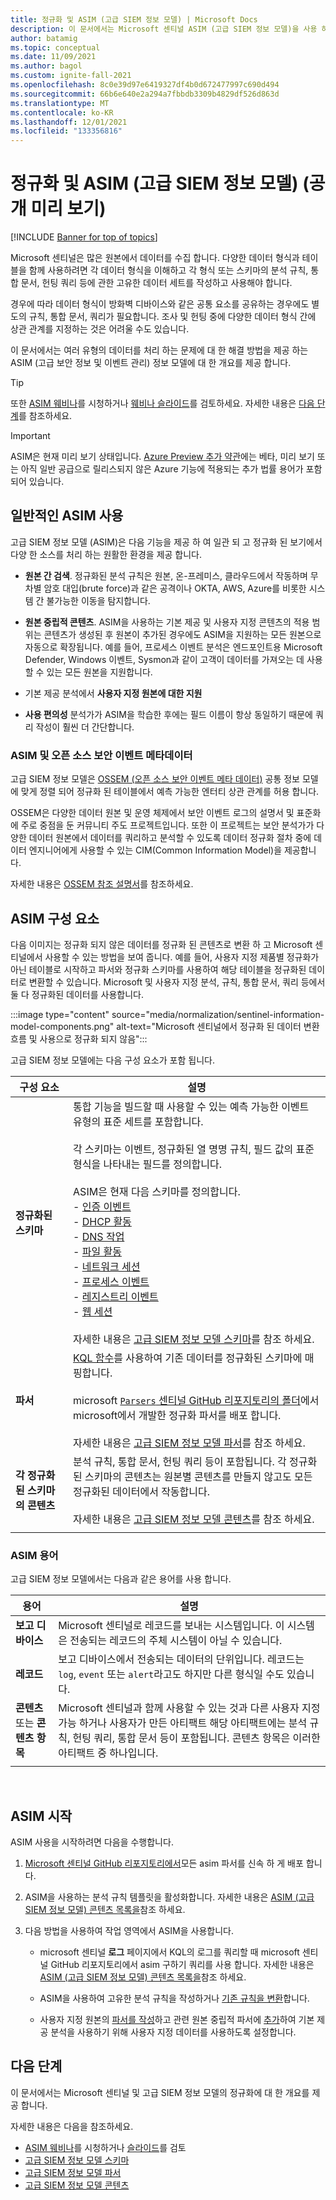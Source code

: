```yaml
---
title: 정규화 및 ASIM (고급 SIEM 정보 모델) | Microsoft Docs
description: 이 문서에서는 Microsoft 센티널 ASIM (고급 SIEM 정보 모델)을 사용 하 여 다양 한 원본에서 데이터를 정규화 하는 방법을 설명 합니다.
author: batamig
ms.topic: conceptual
ms.date: 11/09/2021
ms.author: bagol
ms.custom: ignite-fall-2021
ms.openlocfilehash: 8c0e39d97e6419327df4b0d672477997c690d494
ms.sourcegitcommit: 66b6e640e2a294a7fbbdb3309b4829df526d863d
ms.translationtype: MT
ms.contentlocale: ko-KR
ms.lasthandoff: 12/01/2021
ms.locfileid: "133356816"
---
```

# <a name="normalization-and-the-advanced-siem-information-model-asim-public-preview"></a>정규화 및 ASIM (고급 SIEM 정보 모델) (공개 미리 보기)

[!INCLUDE [Banner for top of topics](./includes/banner.md)]

Microsoft 센티널은 많은 원본에서 데이터를 수집 합니다. 다양한 데이터 형식과 테이블을 함께 사용하려면 각 데이터 형식을 이해하고 각 형식 또는 스키마의 분석 규칙, 통합 문서, 헌팅 쿼리 등에 관한 고유한 데이터 세트를 작성하고 사용해야 합니다.


경우에 따라 데이터 형식이 방화벽 디바이스와 같은 공통 요소를 공유하는 경우에도 별도의 규칙, 통합 문서, 쿼리가 필요합니다. 조사 및 헌팅 중에 다양한 데이터 형식 간에 상관 관계를 지정하는 것은 어려울 수도 있습니다.

이 문서에서는 여러 유형의 데이터를 처리 하는 문제에 대 한 해결 방법을 제공 하는 ASIM (고급 보안 정보 및 이벤트 관리) 정보 모델에 대 한 개요를 제공 합니다.

> [!TIP]
> 또한 [ASIM 웨비나](https://www.youtube.com/watch?v=WoGD-JeC7ng)를 시청하거나 [웨비나 슬라이드](https://1drv.ms/b/s!AnEPjr8tHcNmjDY1cro08Fk3KUj-?e=murYHG)를 검토하세요. 자세한 내용은 [다음 단계](#next-steps)를 참조하세요.
>

> [!IMPORTANT]
> ASIM은 현재 미리 보기 상태입니다. [Azure Preview 추가 약관](https://azure.microsoft.com/support/legal/preview-supplemental-terms/)에는 베타, 미리 보기 또는 아직 일반 공급으로 릴리스되지 않은 Azure 기능에 적용되는 추가 법률 용어가 포함되어 있습니다.
>

## <a name="common-asim-usage"></a>일반적인 ASIM 사용

고급 SIEM 정보 모델 (ASIM)은 다음 기능을 제공 하 여 일관 되 고 정규화 된 보기에서 다양 한 소스를 처리 하는 원활한 환경을 제공 합니다.

- **원본 간 검색**. 정규화된 분석 규칙은 원본, 온-프레미스, 클라우드에서 작동하며 무차별 암호 대입(brute force)과 같은 공격이나 OKTA, AWS, Azure를 비롯한 시스템 간 불가능한 이동을 탐지합니다.

- **원본 중립적 콘텐츠**. ASIM을 사용하는 기본 제공 및 사용자 지정 콘텐츠의 적용 범위는 콘텐츠가 생성된 후 원본이 추가된 경우에도 ASIM을 지원하는 모든 원본으로 자동으로 확장됩니다. 예를 들어, 프로세스 이벤트 분석은 엔드포인트용 Microsoft Defender, Windows 이벤트, Sysmon과 같이 고객이 데이터를 가져오는 데 사용할 수 있는 모든 원본을 지원합니다.

- 기본 제공 분석에서 **사용자 지정 원본에 대한 지원**

- **사용 편의성** 분석가가 ASIM을 학습한 후에는 필드 이름이 항상 동일하기 때문에 쿼리 작성이 훨씬 더 간단합니다.

### <a name="asim-and-the-open-source-security-events-metadata"></a>ASIM 및 오픈 소스 보안 이벤트 메타데이터

고급 SIEM 정보 모델은 [OSSEM (오픈 소스 보안 이벤트 메타 데이터)](https://ossemproject.com/intro.html) 공통 정보 모델에 맞게 정렬 되어 정규화 된 테이블에서 예측 가능한 엔터티 상관 관계를 허용 합니다.

OSSEM은 다양한 데이터 원본 및 운영 체제에서 보안 이벤트 로그의 설명서 및 표준화에 주로 중점을 둔 커뮤니티 주도 프로젝트입니다. 또한 이 프로젝트는 보안 분석가가 다양한 데이터 원본에서 데이터를 쿼리하고 분석할 수 있도록 데이터 정규화 절차 중에 데이터 엔지니어에게 사용할 수 있는 CIM(Common Information Model)을 제공합니다.

자세한 내용은 [OSSEM 참조 설명서](https://ossemproject.com/cdm/guidelines/entity_structure.html)를 참조하세요.

## <a name="asim-components"></a>ASIM 구성 요소

다음 이미지는 정규화 되지 않은 데이터를 정규화 된 콘텐츠로 변환 하 고 Microsoft 센티널에서 사용할 수 있는 방법을 보여 줍니다. 예를 들어, 사용자 지정 제품별 정규화가 아닌 테이블로 시작하고 파서와 정규화 스키마를 사용하여 해당 테이블을 정규화된 데이터로 변환할 수 있습니다. Microsoft 및 사용자 지정 분석, 규칙, 통합 문서, 쿼리 등에서 둘 다 정규화된 데이터를 사용합니다.

 :::image type="content" source="media/normalization/sentinel-information-model-components.png" alt-text="Microsoft 센티널에서 정규화 된 데이터 변환 흐름 및 사용으로 정규화 되지 않음":::

고급 SIEM 정보 모델에는 다음 구성 요소가 포함 됩니다.

|구성 요소  |설명  |
|---------|---------|
|**정규화된 스키마**     |   통합 기능을 빌드할 때 사용할 수 있는 예측 가능한 이벤트 유형의 표준 세트를 포함합니다. <br><br>각 스키마는 이벤트, 정규화된 열 명명 규칙, 필드 값의 표준 형식을 나타내는 필드를 정의합니다. <br><br> ASIM은 현재 다음 스키마를 정의합니다.<br> - [인증 이벤트](authentication-normalization-schema.md)<br> - [DHCP 활동](dhcp-normalization-schema.md)<br> - [DNS 작업](dns-normalization-schema.md)<br> - [파일 활동](file-event-normalization-schema.md)  <br> - [네트워크 세션](./network-normalization-schema.md)<br> - [프로세스 이벤트](process-events-normalization-schema.md)<br> - [레지스트리 이벤트](registry-event-normalization-schema.md)<br>- [웹 세션](web-normalization-schema.md)<br><br>자세한 내용은 [고급 SIEM 정보 모델 스키마](normalization-about-schemas.md)를 참조 하세요.  |
|**파서**     |  [KQL 함수](/azure/data-explorer/kusto/query/functions/user-defined-functions)를 사용하여 기존 데이터를 정규화된 스키마에 매핑합니다. <br><br>microsoft [ `Parsers` 센티널 GitHub 리포지토리의 폴더](https://aka.ms/DeployASIM)에서 microsoft에서 개발한 정규화 파서를 배포 합니다. <br><br>자세한 내용은 [고급 SIEM 정보 모델 파서](normalization-about-parsers.md)를 참조 하세요.     |
|**각 정규화된 스키마의 콘텐츠**     |    분석 규칙, 통합 문서, 헌팅 쿼리 등이 포함됩니다. 각 정규화된 스키마의 콘텐츠는 원본별 콘텐츠를 만들지 않고도 모든 정규화된 데이터에서 작동합니다. <br><br>자세한 내용은 [고급 SIEM 정보 모델 콘텐츠](normalization-content.md)를 참조 하세요.   |
| | |

### <a name="asim-terminology"></a>ASIM 용어

고급 SIEM 정보 모델에서는 다음과 같은 용어를 사용 합니다.

|용어  |설명  |
|---------|---------|
|**보고 디바이스**     |   Microsoft 센티널로 레코드를 보내는 시스템입니다. 이 시스템은 전송되는 레코드의 주체 시스템이 아닐 수 있습니다.      |
|**레코드**     |보고 디바이스에서 전송되는 데이터의 단위입니다. 레코드는 `log`, `event` 또는 `alert`라고도 하지만 다른 형식일 수도 있습니다.         |
|**콘텐츠** 또는 **콘텐츠 항목**     |Microsoft 센티널과 함께 사용할 수 있는 것과 다른 사용자 지정 가능 하거나 사용자가 만든 아티팩트 해당 아티팩트에는 분석 규칙, 헌팅 쿼리, 통합 문서 등이 포함됩니다. 콘텐츠 항목은 이러한 아티팩트 중 하나입니다.|
| | |

<br>

## <a name="getting-started-with-asim"></a>ASIM 시작

ASIM 사용을 시작하려면 다음을 수행합니다.

1. [Microsoft 센티널 GitHub 리포지토리에서](https://aka.ms/DeployASIM)모든 asim 파서를 신속 하 게 배포 합니다.

1. ASIM을 사용하는 분석 규칙 템플릿을 활성화합니다. 자세한 내용은 [ASIM (고급 SIEM 정보 모델) 콘텐츠 목록을](normalization-content.md#builtin)참조 하세요.

1. 다음 방법을 사용하여 작업 영역에서 ASIM을 사용합니다.

    - microsoft 센티널 **로그** 페이지에서 KQL의 로그를 쿼리할 때 microsoft 센티널 GitHub 리포지토리에서 asim 구하기 쿼리를 사용 합니다. 자세한 내용은 [ASIM (고급 SIEM 정보 모델) 콘텐츠 목록을](normalization-content.md#builtin)참조 하세요.

    - ASIM을 사용하여 고유한 분석 규칙을 작성하거나 [기존 규칙을 변환](normalization-content.md#builtin)합니다.

    - 사용자 지정 원본의 [파서를 작성](normalization-about-parsers.md)하고 관련 원본 중립적 파서에 [추가](normalization-about-parsers.md#include)하여 기본 제공 분석을 사용하기 위해 사용자 지정 데이터를 사용하도록 설정합니다.

## <a name="next-steps"></a><a name="next-steps"></a>다음 단계

이 문서에서는 Microsoft 센티널 및 고급 SIEM 정보 모델의 정규화에 대 한 개요를 제공 합니다.

자세한 내용은 다음을 참조하세요.

- [ASIM 웨비나](https://www.youtube.com/watch?v=WoGD-JeC7ng)를 시청하거나 [슬라이드](https://1drv.ms/b/s!AnEPjr8tHcNmjDY1cro08Fk3KUj-?e=murYHG)를 검토
- [고급 SIEM 정보 모델 스키마](normalization-about-schemas.md)
- [고급 SIEM 정보 모델 파서](normalization-about-parsers.md)
- [고급 SIEM 정보 모델 콘텐츠](normalization-content.md)
